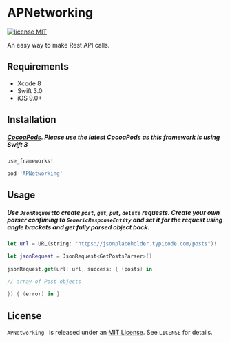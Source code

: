 # APNetworking
 [![license MIT](https://img.shields.io/cocoapods/l/JSQCoreDataKit.svg)][mitLink]
 
An easy way to make Rest API calls. 

## Requirements
* Xcode 8
* Swift 3.0
* iOS 9.0+

## Installation

##### [CocoaPods](http://cocoapods.org). Please use the latest CocoaPods as this framework is using Swift 3  

````ruby
use_frameworks!

pod 'APNetworking'

````
## Usage 

##### Use `JsonRequest`to create `post`, `get`, `put`, `delete` requests. Create your own parser confiming to `GenericResponseEntity` and set it for the request using angle brackets and get fully parsed object back. 

````swift
let url = URL(string: "https://jsonplaceholder.typicode.com/posts")!

let jsonRequest = JsonRequest<GetPostsParser>()
        
jsonRequest.get(url: url, success: { (posts) in

// array of Post objects 
            
}) { (error) in }

````

## License

`APNetworking ` is released under an [MIT License][mitLink]. See `LICENSE` for details.

[mitLink]:http://opensource.org/licenses/MIT
